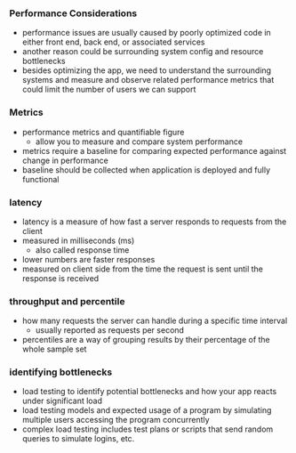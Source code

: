 ### Performance Considerations
- performance issues are usually caused by poorly optimized code in either front end, back end, or associated services
- another reason could be surrounding system config and resource bottlenecks
- besides optimizing the app, we need to understand the surrounding systems and measure and observe related performance metrics that could limit the number of users we can support

### Metrics
- performance metrics and quantifiable figure
	- allow you to measure and compare system performance
- metrics require a baseline for comparing expected performance against change in performance
- baseline should be collected when application is deployed and fully functional 

### latency
- latency is a measure of how fast a server responds to requests from the client
- measured in milliseconds (ms)
	- also called response time
- lower numbers are faster responses 
- measured on client side from the time the request is sent until the response is received 

### throughput and percentile
- how many requests the server can handle during a specific time interval
	- usually reported as requests per second
- percentiles are a way of grouping results by their percentage of the whole sample set

### identifying bottlenecks
- load testing to identify potential bottlenecks and how your app reacts under significant load
- load testing models and expected usage of a program by simulating multiple users accessing the program concurrently
- complex load testing includes test plans or scripts that send random queries to simulate logins, etc. 